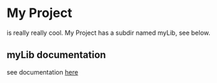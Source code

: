 # My Project
is really really cool. My Project has a subdir named myLib, see below.

## myLib documentation
see documentation [here](README.md)
